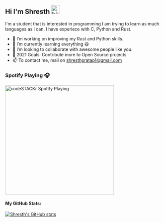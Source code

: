 ## Hi I'm Shresth <img src="https://user-images.githubusercontent.com/1303154/88677602-1635ba80-d120-11ea-84d8-d263ba5fc3c0.gif" width="28px" alt="hi">

I'm a student that is interested in programming I am trying to learn as much languages as i can, I have experiece with C, Python and Rust.

- 👀 I’m working on improving my Rust and Python skills.
- 🌱 I’m currently learning everything 😆
- 💞️ I’m looking to collaborate with awesome people like you.
- 🥅 2021 Goals: Contribute more to Open Source projects
- 📫 To contact me, mail on shresthpratap1@gmail.com

### Spotify Playing 🎧

[<img src="https://now-playing-codestackr.vercel.app/api/spotify-playing" alt="codeSTACKr Spotify Playing" width="350" />](https://open.spotify.com/user/31jnhksoaycaazaeg34vqvyddnli)

#### My GitHub Stats:
[![Shresth's GitHub stats](https://github-readme-stats.vercel.app/api/?username=Shresth001&show_icons=true&theme=radical)](https://github.com/Shresth001github-readme-stats)

[webdevplaylist]: https://www.youtube.com/channel/UC_RGw78gN9hdMu2C7jI-WMA/playlists
